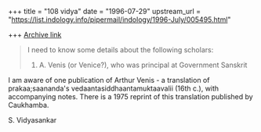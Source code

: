 +++
title = "108 vidya"
date = "1996-07-29"
upstream_url = "https://list.indology.info/pipermail/indology/1996-July/005495.html"

+++
[Archive link](https://list.indology.info/pipermail/indology/1996-July/005495.html)

> I need to know some details about the following scholars:
> 1. A. Venis (or Venice?), who was principal at Government Sanskrit

I am aware of one publication of Arthur Venis - a translation of
prakaa;saananda's vedaantasiddhaantamuktaavalii (16th c.), with
accompanying notes. There is a 1975 reprint of this translation
published by Caukhamba. 

S. Vidyasankar






